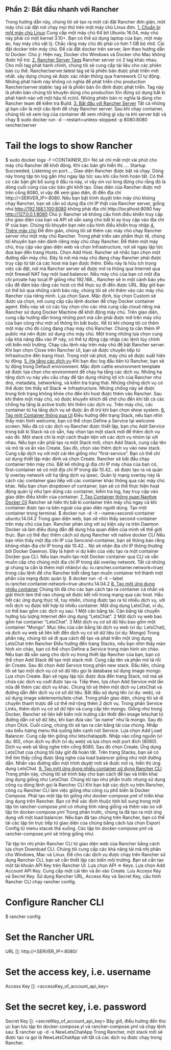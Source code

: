 ## Phần 2: Bắt đầu nhanh với Rancher
Trong hướng dẫn này, chúng tôi sẽ tạo ra một cài đặt Rancher đơn giản, một máy chủ cài đặt nơi chạy mọi thứ trên một máy chủ Linux đơn.
[1. Chuẩn bị một máy chủ Linux]()
Cung cấp một máy chủ 64 bit Ubuntu 16.04, máy chủ này phải có một kernel 3.10+. Bạn có thể sử dụng laptop của bạn, một máy ảo, hay máy chủ vật lý. Chắc rằng máy chủ đó phải có hơn 1 GB bộ nhớ. Cài đặt docker trên máy chủ.
Để cài đặt docker trên server, làm theo hướng dẫn từ Docker.
Chú ý: Hiện nay, Docker cho Windows và Docker cho Mac không được hỗ trợ.
[2. Rancher Server Tags]()
Rancher server có 2 tag khác nhau. Cho mỗi tag phát hành chính, chúng tôi sẽ cung cấp tài liệu cho các phiên bản cụ thể.
Rancher/server:latest tag sẽ là phiên bản được phát triển mới nhất. xây dựng chúng sẽ được xác nhận thông qua framework CI tự động. Những phát hành này không có nghĩa để phát triển cho production
Rancher/server:stable: tag sẽ là phiên bản ổn định được phát triển. Tag này là phiên bản chúng tôi khuyên dùng cho production
Xin đừng sử dụng bất kì phát hành nào với một hậu tố rc{n}. Những phiên bản rc nghĩa là dùng cho Rancher team để kiểm tra Build.
[3. Bắt đầu với Rancher Server]()
Tất cả những gì bạn cần là một câu lệnh để chạy Rancher server. Sau khi chạy container, chúng tôi sẽ xem log của container để xem những gì xảy ra khi server bật và chạy
$ sudo docker run -d --restart=unless-stopped -p 8080:8080 rancher/server
# Tail the logs to show Rancher
$ sudo docker logs -f <CONTAINER_ID>
Nó sẽ chỉ mất một vài phút cho máy chủ Rancher để khởi động. Khi các bản ghi hiển thị .... Startup Succeeded, Listening on port..., Giao diện Rancher được bật và chạy. Dòng này trong tập tin log gần như ngay lập tức sau khi cấu hình hoàn tất. Có thể có các bản ghi bổ sung ở đầu ra này, vì vậy xin vui long đừng cho rằng đó là dòng cuối cùng của các bản ghi khởi tạo.
Giao diện của Rancher được mở trên cổng 8080, vì vậy để xem giao diện, đi đến địa chỉ http://<SERVER_IP>:8080. Nếu bạn bật trình duyệt trên máy chủ không chạy Rancher, bạn sẽ cần sử dụng địa chỉ IP thật của Rancher server, giống như http://192.168.1.100:8080 không phải địa chỉ http://localhost:8080 hay http://127.0.0.1:8080
Chú ý: Rancher sẽ không cấu hình điều khiển truy cập cho giao diện của bạn và API sẽ sẵn sang cho bất kì ay truy cập vào địa chỉ IP của bạn. Chúng tôi khuyên bạn nên cấu hình điều khiển truy nhập
[4. Thêm máy chủ]()
Để đơn giản, chúng tôi sẽ thêm các máy chủ chạy Rancher server như một máy chủ Rancher. Trong phát triển sản phẩm thực tế, chúng tôi khuyên bạn nên dành riêng máy chủ chạy Rancher.
Để thêm một máy chủ, truy cập vào giao diện web và chọn Infrastructure, nơi sẽ ngay lập tức đưa bạn đến trang Hosts. Chọn Add Host. Rancher sẽ nhắc bạn chọn một đường dẫn máy chủ. Đây là nơi mà máy chủ đang chạy Rancher phải được truy cập từ tát cả các host mà bạn được thêm. Điều này là hữu ích trọng việc cài đặt, nơi mà Rancher server sẽ được mở ra thông qua Internet qua một firewall NAT hay một load balancer. Nếu máy chủ của bạn có một địa chỉ private hay local IP giống như 192.168.*.*, Rancher sẽ in một cảnh báo yêu cầu để đảm bảo rằng các host có thể thực sự đi đến được URL.
Bây giờ bạn có thể bỏ qua những cảnh báo này, chúng tôi sẽ chỉ thêm vào các máy chủ Rancher của riêng mình. Lựa chọn Save. Mặc định, tùy chọn Custom sẽ được ựa chọn, nơi cung cấp câu lệnh docker để chạy Docker container agent. Điều này sẽ có các tùy chọn cho các nhà cung cấp cloud riêng mà Rancher sử dụng Docker Machine để khởi động máy chủ.
 Trên giao diện, cung cấp hướng dẫn trong những port mà cần phải được mở trên máy chủ của bạn cũng như một số thông tin bắt buộc. Kể từ khi chúng tôi có thêm một máy chủ đó cũng đang chạy máy chủ Rancher. Chúng ta cần thêm IP public mà nên được sử dụng cho máy chủ. Một trong những lựa chọn cung cấp khả năng đầu vào IP này, có thể tự động cập nhập các lệnh tùy chỉnh với biến môi trường.
Chạy câu lệnh này trên máy chủ để bật Rancher server.
Khi bạn chọn Close trên Rancher UI, bạn sẽ được chuyển tiếp từ Infrastructre đến trang Host. Trong một vài phút, máy chủ sẽ được xuất hiện tự động.
[5. Hạ tầng các dịch vụ]()
Khi bạn đọc log đầu tiên từ Rancher, bạn sẽ tự động trong Default environment. Mặc định cattle environment template sẽ được lựa chọn cho environment để chạy hạ tầng các dịch vụ. Những hạ tầng dịch vụ này yêu cầu chạy để tận dụng những lợi ích của Rancher như dns, metadata, networking, và kiểm tra trạng thái. Những chồng dịch vụ có thể được tìm thấy sở Stack => Infrastructure. Những chồng này sẽ được trong tình trạng không khỏe cho đến khi host được thêm vào Rancher. Sau khi thêm một máy chủ, nó được khuyến khích để chờ cho đến khi tất cả các chồng hạ tầng là active trước khi thêm các dịch vụ.
Trên máy chủ, các container từ hạ tầng dịch vụ sẽ được ẩn đi trừ khi bạn chọn show system.
[6. Tạo một Container thông qua UI]()
Điều hướng đến trạng Stack, nếu bạn nhìn thấy màn hình welcome, bạn có thể chọn Define a Service tại welcome screen. Nếu đã có các dịch vụ Rancher được thiết lập, bạn chọ Add Service trong bất kì Stack nà có sẵn, hay chọn tạo một stack mới để thêm dịch vụ vào đó. Một stack chỉ là một cách thuận tiện với các dịch vụ nhóm lại với nhau. Nếu bạn cần phải tạo ra một Stack mới, chọn Add Stack, cung cấp tên và mô tả và ấn vào Create. Sau đó, chọn vào thêm dịch vụ vào new stack.
Cung cấp dịch vụ với một cái tên giống như “first-service”. Bạn có thể chỉ sử dụng thiết lập mặc định và chọn Create. Rancher sẽ bắt đầu chạy container trên máy chủ. Bất kể những gì địa chỉ IP máy chủa của bạn có, first-container sẽ có một địa chỉ IP trong dải 10.42.*.* sẽ được tạo ra và quản lý overlay network với hạ tầng dịch vụ ipsec. Quản lý mạng overlay này là cách các container giao tiếp với các container khác thông qua các máy chủ khác.
Nếu bạn chọn dropdown of container, bạn sẽ có thể thực hiện hoạt động quản lý như tạm dừng các container, kiểm tra log, hay truy cập vào giao diện điều khiển của container.
[7. Tạo Container thông quan Navtive Docker Cli]()
 Rancher sẽ hiển thị bất kì container trên máy chủ ngay cả khi container được tạo ra bên ngoài của giao diện người dùng. Tạo một container trong terminal.
$ docker run -d -it --name=second-container ubuntu:14.04.2
Trong giao diện web, bạn sẽ nhìn thấy second-container trên máy chủ của bạn.
Rancher phản ứng với sự kiện xảy ra trên Daemon Docker và làm điều đúng đắn để dung hòa quan điểm của mình về thế giới thực. Bạn có thể đọc thêm cách sử dụng Rancher với native docker CLI
Nếu bạn nhìn thấy một địa chỉ IP của Sencond-container, bạn sẽ thông báo rằng không nhận địa chỉ IP trong dải 10.42.*.*. Nó sẽ nhận địa chỉ IP thông thường bởi Docker Daemon. Đây là hành vi dự kiến của việc tạo ra một container Docker qua CLI.
Nếu bạn muốn tạo một Docker container qua CLI và vẫn muốn cấp cho chúng một địa chỉ IP trong dải overlay network. Tất cả những gì chúng ta cần là thêm một nhãn(ví dụ: io.rancher.container.network=true) trong câu lệnh để cho Rancher biết rằng bạn muốn container trở thành một phần của mạng được quản lý.
$ docker run -d -it --label io.rancher.container.network=true ubuntu:14.04.2
[8. Tạo một ứng dụng nhiều container]()
Chúng tôi đã cho các bạn cách tạo ra container cá nhân và giải thích làm thế nào chúng sẽ được kết nối trong mạng qua các host. Hầu hết các ứng dụng thực tế, tuy nhiên, chúng được tạo ra từ nhiều dịch vụ, với mỗi dịch vụ được kết hợp từ nhiều container. Một ứng dụng LetsChat, ví dụ, có thể bao gồm các dịch vụ sau:
1 Một cân bằng tải. Cân bằng tải chuyển hướng lưu lượng Internet đến ứng dụng “LetsChat”.
2 Một dịch vụ web bao gồm hai container “LetsChat”.
3 Một dịch vụ cơ sở dữ liệu bao gồm một container “Mongo”.
Mục tiêu của cân bằng tải dịch vụ web (ví dụ: LetsChat), và dịch vụ web sẽ liên kết đến dịch vụ cơ sở dữ liệu (ví dụ: Mongo)
Trong phần này, chúng tôi sẽ đi qua cách để tạo và phát triển một ứng dụng LetsChat trên Rancher
Điều hướng đến trang Stacks, nếu bạn nhìn thấy màn hình xin chào, bạn có thể chọn Define a Service trong màn hình xin chào. Nếu bạn đã sẵn sang cho dịch vụ trong thiết lập Rancher của bạn, bạn có thể chọn Add Stack để tạo một stack mới. Cung cấp tên và phần mô tả rồi ấn Create. Sau đó chọn Add Service trong phần new stack.
Đầu tiên, chúng tôi sẽ tạo một dịch vụ cơ sở dữ liệu gọi là database sử dụng image mongo. Lựa chọn Create. Bạn sẽ ngay lập tức được đưa đến trang Stack, nơi mà sẽ chứa các dịch vụ csdl được tạo ra.
Tiếp theo, lựa chọn Add Service một lần nữa để thêm các dịch vụ khác. Chúng tôi sẽ thêm một dịch vụ LetsChat và đường dẫn đến dịch vụ cơ sở dữ liệu. Bắt đầu sử dụng tên (ví dụ: web), và sử dụng image sdelements/lets-chat. Trong phần giao diện, chúng tôi sẽ di chuyển thanh trược để có thể mở rộng thêm 2 dịch vụ. Trong phần Service Links, thêm dịch vụ cơ sở dữ liện và cung cấp tên mongo. Giống như trong Docker, Rancher sẽ liên kết biến môi trường cần thiết đến image letschat từ đường dẫn cơ sở dữ liệu, khi bạn đưa vào “as name” như là mongo. Sau đó chọn Click.
Cuối cùng, chúng tôi sẽ tạo ra cân bằng tải của chúng. Nhấp vào biểu tượng menu thả xuống bên cạnh nút Service. Lựa chọn Add Load Balancer. Cung cấp tên giống như letschatapplb. Nhập vào cổng nguồn (ví dụ: 80), chọn dịch vụ đích (ví dụ web) và lựa chọn một port đích (8080). Dịch vụ web sẽ lắng nghe trên cổng 8080. Sau đó chọn Create.
Ứng dụng LetsChat của chúng tôi bây giờ đã hoàn tất. Trên trang Stacks, bạn sẽ có thể tìm thấy cổng được lắng nghe của load balancer giống như một đường dẫn. Nhấn vào đường dẫn một trình duyệt mới sẽ được mở ra, hiển thị ứng dụng LetsChat.
[9. Tạo một ứng dụng nhiều container sử dụng Rancher CLI]()
Trong phần này, chúng tôi sẽ trình bày cho bạn cách để tạo và triển khai ứng dụng giống như LetsChat. Chúng tôi tạo như phần trước nhưng sử dụng công cụ dòng lệnh gọi là Rancher CLI
Khi bạn bật các dịch vụ trên Rancher, công cụ Rancher CLI làm việc giống như công cụ phổ biến là Docker Compose. Phải tạo một tập tin giống như docker-compose.yml vf triển khai ứng dụng trên Rancher. Bạn có thể xác định thuộc tính bổ sung trong một tập tin rancher-compose.yml có nhưng tính năng giống và thêm vào so với tập tin docker-compose.yml
Trong phần trước, chúng ta đã tạo ra một ứng dụng với một load balancer. Nếu bạn đã tạo chúng trên Rancher, bạn có thể tải các tập tin trực tiếp từ giao diện của chúng bằng cách lựa chọn Export Config từ menu stacsk thả xuống. Các tập tin docker-compose.yml và rancher-compose.yml sẽ trông giống như: 

Tải tập tin nhị phân Rancher CLI từ giao diện web của Rancher bằng cách lựa chọn Download CLI. Chúng tôi cung cấp các khả năng tải mã nhị phân cho Windows, Mac và Linux.
Để cho các dịch vụ được chạy trên Rancher sử dụng Rancher CLI, bạn sẽ cần thiết lập các biến môi trường. Bạn sẽ cần tạo một tài khoản API Key trên Rancher UI. Lựa chọn API => Keys. Lựa chọn Add Account API Key. Cung cấp một cái tên và ấn vào Create. Lưu Access Key và Secret Key. Sử dụng Rancher URL, Access Key và Secret Key, cấu hình Rancher CLI chạy rancher config.
# Configure Rancher CLI
$ rancher config
# Set the Rancher URL
URL []: http://<SERVER_IP>:8080/
# Set the access key, i.e. username
Access Key []: <accessKey_of_account_api_key>
# Set the secret key, i.e. password
Secret Key []:  <secretKey_of_account_api_key>
Bây giờ, điều hướng đến thư ục bạn lưu tập tin docker-compose.yl và rancher-compose.yml và chạy lệnh sau:
$ rancher up -d -s NewLetsChatApp
Trong Rancher, một stack mới sẽ được tạo ra gọi là NewLetsChatApp với tất cả các dịch vụ được chạy trong Rancher.
